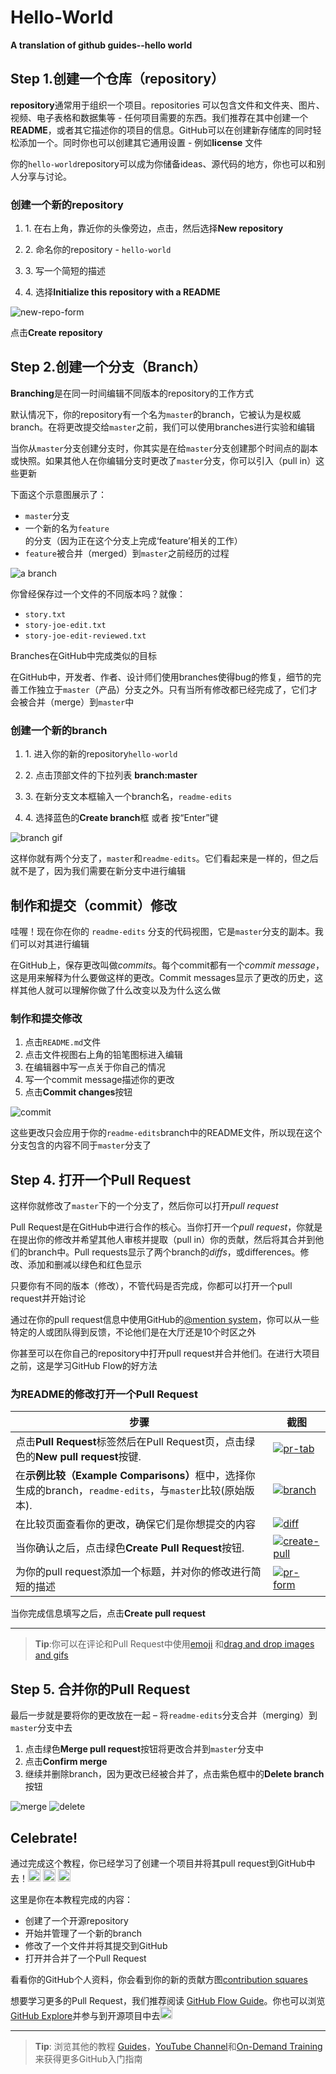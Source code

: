 # Hello-World

<p><strong>A translation of github guides--hello world</strong></p>

## Step 1.创建一个仓库（repository）

<p><strong>repository</strong>通常用于组织一个项目。repositories 可以包含文件和文件夹、图片、视频、电子表格和数据集等 - 任何项目需要的东西。我们推荐在其中创建一个<strong>README</strong>，或者其它描述你的项目的信息。GitHub可以在创建新存储库的同时轻松添加一个。同时你也可以创建其它通用设置 - 例如<strong>license</strong> 文件</p>

<p>你的<code class="highlighter-rouge">hello-world</code>repository可以成为你储备ideas、源代码的地方，你也可以和别人分享与讨论。</p>
  
### 创建一个新的repository

<ol>
  <li>1. 在右上角，靠近你的头像旁边，点击<span class="octicon octicon-plus"></span>，然后选择<strong>New repository</strong></p></li>
  <li>2. 命名你的repository - <code class="highlighter-rouge">hello-world</code></p></li>
  <li>3. 写一个简短的描述</p></li>
  <li>4. 选择<strong>Initialize this repository with a README</strong></p></li>
</ol>

<p><img src="https://github.com/cin619/Github-guides-Hello-World/blob/master/images/create-new-repo.png" alt="new-repo-form"></p>

<p>点击<strong>Create repository</strong></p>
  
## Step 2.创建一个分支（Branch）

<p><strong>Branching</strong>是在同一时间编辑不同版本的repository的工作方式</p>

<p>默认情况下，你的repository有一个名为<code class="highlighter-rouge">master</code>的branch，它被认为是权威branch。在将更改提交给<code class="highlighter-rouge">master</code>之前，我们可以使用branches进行实验和编辑</p>

<p>当你从<code class="highlighter-rouge">master</code>分支创建分支时，你其实是在给<code class="highlighter-rouge">master</code>分支创建那个时间点的副本或快照。如果其他人在你编辑分支时更改了<code class="highlighter-rouge">master</code>分支，你可以引入（pull in）这些更新</p>

<p>下面这个示意图展示了：</p>

<ul>
  <li><code class="highlighter-rouge">master</code>分支</li>
  <li>一个新的名为<code class="highlighter-rouge">feature</code>的分支（因为正在这个分支上完成‘feature’相关的工作）</li>
  <li><code class="highlighter-rouge">feature</code>被合并（merged）到<code class="highlighter-rouge">master</code>之前经历的过程</li>
</ul>

<p><img src="https://github.com/cin619/Github-guides-Hello-World/blob/master/images/branching.png" alt="a branch"></p>

<p>你曾经保存过一个文件的不同版本吗？就像：</p>

<ul>
  <li><code class="highlighter-rouge">story.txt</code></li>
  <li><code class="highlighter-rouge">story-joe-edit.txt</code></li>
  <li><code class="highlighter-rouge">story-joe-edit-reviewed.txt</code></li>
</ul>

<p>Branches在GitHub中完成类似的目标</p>

<p>在GitHub中，开发者、作者、设计师们使用branches使得bug的修复，细节的完善工作独立于<code class="highlighter-rouge">master</code>（产品）分支之外。只有当所有修改都已经完成了，它们才会被合并（merge）到<code class="highlighter-rouge">master</code>中</p>

### 创建一个新的branch

<ol>
  <li>1. 进入你的新的repository<code class="highlighter-rouge">hello-world</code></p></li>
  <li>2. 点击顶部文件的下拉列表 <strong>branch:master</strong></p></li>
  <li>3. 在新分支文本框输入一个branch名，<code class="highlighter-rouge">readme-edits</code></p></li>
  <li>4. 选择蓝色的<strong>Create branch</strong>框 或者 按“Enter”键</p></li>
</ol>

<p><img src="https://github.com/cin619/Github-guides-Hello-World/blob/master/images/readme-edits.gif" alt="branch gif"></p>

<p>这样你就有两个分支了，<code class="highlighter-rouge">master</code>和<code class="highlighter-rouge">readme-edits</code>。它们看起来是一样的，但之后就不是了，因为我们需要在新分支中进行编辑</p>

## 制作和提交（commit）修改

<p>哇喔！现在你在你的 <code class="highlighter-rouge">readme-edits</code> 分支的代码视图，它是<code class="highlighter-rouge">master</code>分支的副本。我们可以对其进行编辑</p>

<p>在GitHub上，保存更改叫做<em>commits</em>。每个commit都有一个<em>commit message</em>，这是用来解释为什么要做这样的更改。Commit messages显示了更改的历史，这样其他人就可以理解你做了什么改变以及为什么这么做</p>

### 制作和提交修改

<ol>
  <li>点击<code class="highlighter-rouge">README.md</code>文件</li>
  <li>点击文件视图右上角的铅笔图标进入编辑</li>
  <li>在编辑器中写一点关于你自己的情况</li>
  <li>写一个commit message描述你的更改</li>
  <li>点击<strong>Commit changes</strong>按钮</li>
</ol>

<p><img src="https://github.com/cin619/Github-guides-Hello-World/blob/master/images/commit.png" alt="commit"></p>

<p>这些更改只会应用于你的<code class="highlighter-rouge">readme-edits</code>branch中的README文件，所以现在这个分支包含的内容不同于<code class="highlighter-rouge">master</code>分支了</p>

## Step 4. 打开一个Pull Request

<p>这样你就修改了<code class="highlighter-rouge">master</code>下的一个分支了，然后你可以打开<em>pull request</em></p>

<p>Pull Request是在GitHub中进行合作的核心。当你打开一个<em>pull request</em>，你就是在提出你的修改并希望其他人审核并提取（pull in）你的贡献，然后将其合并到他们的branch中。Pull requests显示了两个branch的<em>diffs</em>，或differences。修改、添加和删减以绿色和红色显示</p>

<p>只要你有不同的版本（修改），不管代码是否完成，你都可以打开一个pull request并开始讨论</p>

<p>通过在你的pull request信息中使用GitHub的<a href="https://help.github.com/articles/about-writing-and-formatting-on-github/#text-formatting-toolbar">@mention system</a>，你可以从一些特定的人或团队得到反馈，不论他们是在大厅还是10个时区之外</p>

<p>你甚至可以在你自己的repository中打开pull request并合并他们。在进行大项目之前，这是学习GitHub Flow的好方法</p>

### 为README的修改打开一个Pull Request

<table>
  <thead>
    <tr>
      <th>步骤</th>
      <th>截图</th>
    </tr>
  </thead>
  <tbody>
    <tr>
      <td>点击<strong>Pull Request</strong>标签然后在Pull Request页，点击绿色的<strong>New pull request</strong>按键.</td>
      <td><a href="pr-tab.gif"><img src="https://github.com/cin619/Github-guides-Hello-World/blob/master/images/pr-tab.gif" alt="pr-tab"></a></td>
    </tr>
    <tr>
      <td>在<strong>示例比较（Example Comparisons）</strong>框中，选择你生成的branch，<code class="highlighter-rouge">readme-edits</code>，与<code class="highlighter-rouge">master</code>比较(原始版本).</td>
      <td><a href="pick-branch.png"><img src="https://github.com/cin619/Github-guides-Hello-World/blob/master/images/pick-branch.png" alt="branch"></a></td>
    </tr>
    <tr>
      <td>在比较页面查看你的更改，确保它们是你想提交的内容</td>
      <td><a href="diff.png"><img src="https://github.com/cin619/Github-guides-Hello-World/blob/master/images/diff.png" alt="diff"></a></td>
    </tr>
    <tr>
      <td>当你确认之后，点击绿色<strong>Create Pull Request</strong>按钮.</td>
      <td><a href="create-pr.png"><img src="https://github.com/cin619/Github-guides-Hello-World/blob/master/images/create-pr.png" alt="create-pull"></a></td>
    </tr>
    <tr>
      <td>为你的pull request添加一个标题，并对你的修改进行简短的描述</td>
      <td><a href="pr-form.png"><img src="https://github.com/cin619/Github-guides-Hello-World/blob/master/images/pr-form.png" alt="pr-form"></a></td>
    </tr>
  </tbody>
</table>

<p>当你完成信息填写之后，点击<strong>Create pull request</strong></p>

<hr>

<blockquote>
  <p><strong>Tip</strong>:你可以在评论和Pull Request中使用<a href="https://help.github.com/articles/basic-writing-and-formatting-syntax/#using-emoji">emoji</a> 和<a href="https://help.github.com/articles/file-attachments-on-issues-and-pull-requests/">drag and drop images and gifs</a></p>
</blockquote>

## Step 5. 合并你的Pull Request

<p>最后一步就是要将你的更改放在一起 – 将<code class="highlighter-rouge">readme-edits</code>分支合并（merging）到<code class="highlighter-rouge">master</code>分支中去</p>

<ol>
  <li>点击绿色<strong>Merge pull request</strong>按钮将更改合并到<code class="highlighter-rouge">master</code>分支中</li>
  <li>点击<strong>Confirm merge</strong></li>
  <li>继续并删除branch，因为更改已经被合并了，点击紫色框中的<strong>Delete branch</strong>按钮</li>
</ol>

<p><img src="https://github.com/cin619/Github-guides-Hello-World/blob/master/images/merge-button.png" alt="merge">
<img src="https://github.com/cin619/Github-guides-Hello-World/blob/master/images/delete-button.png" alt="delete"></p>

## Celebrate!

<p>通过完成这个教程，你已经学习了创建一个项目并将其pull request到GitHub中去！<img class="emoji" title=":tada:" alt=":tada:" src="https://assets-cdn.github.com/images/icons/emoji/unicode/1f389.png" height="20" width="20"> <img class="emoji" title=":octocat:" alt=":octocat:" src="https://assets-cdn.github.com/images/icons/emoji/octocat.png" height="20" width="20"> <img class="emoji" title=":zap:" alt=":zap:" src="https://assets-cdn.github.com/images/icons/emoji/unicode/26a1.png" height="20" width="20"></p>

<p>这里是你在本教程完成的内容：</p>

<ul>
  <li>创建了一个开源repository</li>
  <li>开始并管理了一个新的branch</li>
  <li>修改了一个文件并将其提交到GitHub</li>
  <li>打开并合并了一个Pull Request</li>
</ul>

<p>看看你的GitHub个人资料，你会看到你的新的贡献方图<a href="https://help.github.com/articles/viewing-contributions">contribution squares</a></p>

<p>想要学习更多的Pull Request，我们推荐阅读 <a href="http://guides.github.com/overviews/flow/">GitHub Flow Guide</a>。你也可以浏览<a href="http://github.com/explore">GitHub Explore</a>并参与到开源项目中去<img class="emoji" title=":octocat:" alt=":octocat:" src="https://assets-cdn.github.com/images/icons/emoji/octocat.png" height="20" width="20"></p>

<hr>

<blockquote>
  <p><strong>Tip</strong>: 浏览其他的教程 <a href="http://guides.github.com">Guides</a>，<a href="http://youtube.com/githubguides">YouTube Channel</a>和<a href="https://services.github.com/on-demand/">On-Demand Training</a>来获得更多GitHub入门指南</p>
</blockquote>
